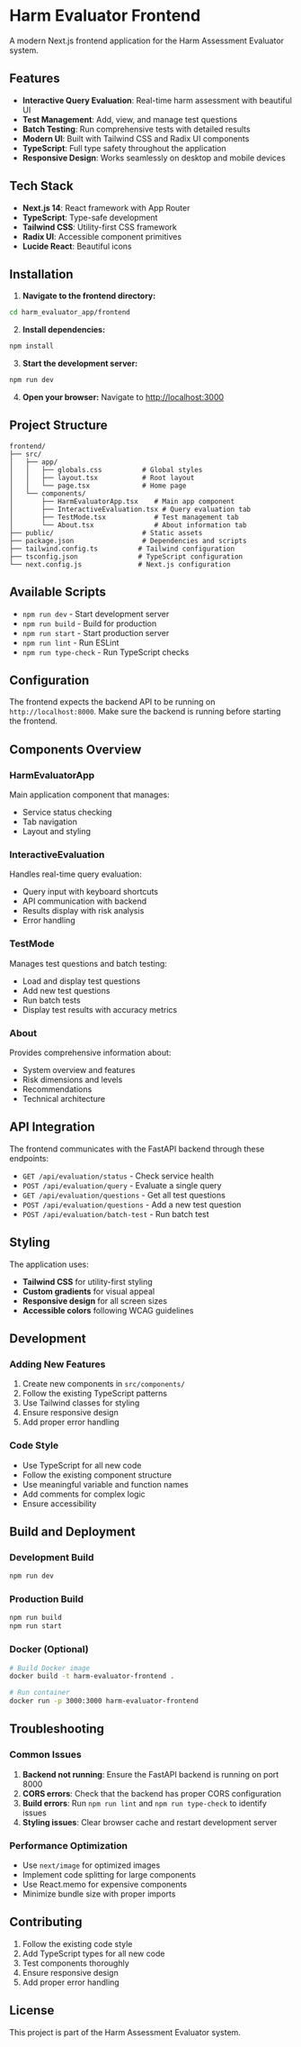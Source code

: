 # Harm Evaluator Frontend

A modern Next.js frontend application for the Harm Assessment Evaluator system.

## Features

- **Interactive Query Evaluation**: Real-time harm assessment with beautiful UI
- **Test Management**: Add, view, and manage test questions
- **Batch Testing**: Run comprehensive tests with detailed results
- **Modern UI**: Built with Tailwind CSS and Radix UI components
- **TypeScript**: Full type safety throughout the application
- **Responsive Design**: Works seamlessly on desktop and mobile devices

## Tech Stack

- **Next.js 14**: React framework with App Router
- **TypeScript**: Type-safe development
- **Tailwind CSS**: Utility-first CSS framework
- **Radix UI**: Accessible component primitives
- **Lucide React**: Beautiful icons

## Installation

1. **Navigate to the frontend directory:**
```bash
cd harm_evaluator_app/frontend
```

2. **Install dependencies:**
```bash
npm install
```

3. **Start the development server:**
```bash
npm run dev
```

4. **Open your browser:**
Navigate to [http://localhost:3000](http://localhost:3000)

## Project Structure

```
frontend/
├── src/
│   ├── app/
│   │   ├── globals.css          # Global styles
│   │   ├── layout.tsx           # Root layout
│   │   └── page.tsx             # Home page
│   └── components/
│       ├── HarmEvaluatorApp.tsx    # Main app component
│       ├── InteractiveEvaluation.tsx # Query evaluation tab
│       ├── TestMode.tsx            # Test management tab
│       └── About.tsx               # About information tab
├── public/                      # Static assets
├── package.json                 # Dependencies and scripts
├── tailwind.config.ts          # Tailwind configuration
├── tsconfig.json               # TypeScript configuration
└── next.config.js              # Next.js configuration
```

## Available Scripts

- `npm run dev` - Start development server
- `npm run build` - Build for production
- `npm run start` - Start production server
- `npm run lint` - Run ESLint
- `npm run type-check` - Run TypeScript checks

## Configuration

The frontend expects the backend API to be running on `http://localhost:8000`. Make sure the backend is running before starting the frontend.

## Components Overview

### HarmEvaluatorApp
Main application component that manages:
- Service status checking
- Tab navigation
- Layout and styling

### InteractiveEvaluation
Handles real-time query evaluation:
- Query input with keyboard shortcuts
- API communication with backend
- Results display with risk analysis
- Error handling

### TestMode
Manages test questions and batch testing:
- Load and display test questions
- Add new test questions
- Run batch tests
- Display test results with accuracy metrics

### About
Provides comprehensive information about:
- System overview and features
- Risk dimensions and levels
- Recommendations
- Technical architecture

## API Integration

The frontend communicates with the FastAPI backend through these endpoints:

- `GET /api/evaluation/status` - Check service health
- `POST /api/evaluation/query` - Evaluate a single query
- `GET /api/evaluation/questions` - Get all test questions
- `POST /api/evaluation/questions` - Add a new test question
- `POST /api/evaluation/batch-test` - Run batch test

## Styling

The application uses:
- **Tailwind CSS** for utility-first styling
- **Custom gradients** for visual appeal
- **Responsive design** for all screen sizes
- **Accessible colors** following WCAG guidelines

## Development

### Adding New Features

1. Create new components in `src/components/`
2. Follow the existing TypeScript patterns
3. Use Tailwind classes for styling
4. Ensure responsive design
5. Add proper error handling

### Code Style

- Use TypeScript for all new code
- Follow the existing component structure
- Use meaningful variable and function names
- Add comments for complex logic
- Ensure accessibility

## Build and Deployment

### Development Build
```bash
npm run dev
```

### Production Build
```bash
npm run build
npm run start
```

### Docker (Optional)
```bash
# Build Docker image
docker build -t harm-evaluator-frontend .

# Run container
docker run -p 3000:3000 harm-evaluator-frontend
```

## Troubleshooting

### Common Issues

1. **Backend not running**: Ensure the FastAPI backend is running on port 8000
2. **CORS errors**: Check that the backend has proper CORS configuration
3. **Build errors**: Run `npm run lint` and `npm run type-check` to identify issues
4. **Styling issues**: Clear browser cache and restart development server

### Performance Optimization

- Use `next/image` for optimized images
- Implement code splitting for large components
- Use React.memo for expensive components
- Minimize bundle size with proper imports

## Contributing

1. Follow the existing code style
2. Add TypeScript types for all new code
3. Test components thoroughly
4. Ensure responsive design
5. Add proper error handling

## License

This project is part of the Harm Assessment Evaluator system.
